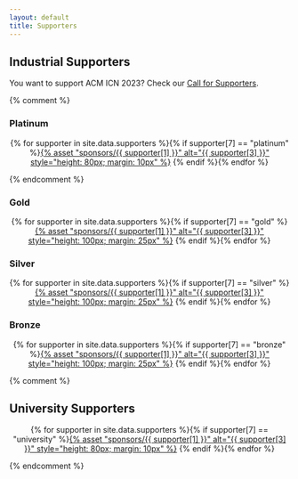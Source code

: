 ```yaml
---
layout: default
title: Supporters
---
```


## Industrial Supporters

<p>
You want to support ACM ICN 2023? Check our <a href="cf-supporters.html">Call for Supporters</a>.
</p>

{% comment %}

### Platinum

<p>
<div style="text-align: center;">
{% for supporter in site.data.supporters
%}{% if supporter[7] == "platinum"
%}<a href="{{ supporter[2] }}">{% asset "sponsors/{{ supporter[1] }}" alt="{{ supporter[3] }}" style="height: 80px; margin: 10px" %}</a>
{% endif
%}{% endfor %}
</div>
</p>

{% endcomment %}

### Gold

<p>
<div style="text-align: center;">
{% for supporter in site.data.supporters
%}{% if supporter[7] == "gold"
%}<a href="{{ supporter[2] }}">{% asset "sponsors/{{ supporter[1] }}" alt="{{ supporter[3] }}" style="height: 100px; margin: 25px" %}</a>
{% endif
%}{% endfor %}
</div>
</p>


### Silver


<p>
<div style="text-align: center;">
{% for supporter in site.data.supporters
%}{% if supporter[7] == "silver"
%}<a href="{{ supporter[2] }}">{% asset "sponsors/{{ supporter[1] }}" alt="{{ supporter[3] }}" style="height: 100px; margin: 25px" %}</a>
{% endif
%}{% endfor %}
</div>
</p>

### Bronze

<p>
<div style="text-align: center;">
{% for supporter in site.data.supporters
%}{% if supporter[7] == "bronze"
%}<a href="{{ supporter[2] }}">{% asset "sponsors/{{ supporter[1] }}" alt="{{ supporter[3] }}" style="height: 100px; margin: 25px" %}</a>
{% endif
%}{% endfor %}
</div>
</p>

{% comment %}

## University Supporters

<p>
<div style="text-align: center;">
{% for supporter in site.data.supporters
%}{% if supporter[7] == "university"
%}<a href="{{ supporter[2] }}">{% asset "sponsors/{{ supporter[1] }}" alt="{{ supporter[3] }}" style="height: 80px; margin: 10px" %}</a>
{% endif
%}{% endfor %}
</div>
</p>
{% endcomment %}
